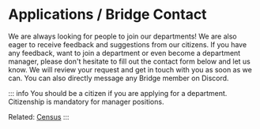<script setup lang="ts">
import ContactForm from '../components/ContactForm.vue';
import {usePicoTheme} from '../composables/picoTheme';

usePicoTheme();
</script>

# Applications / Bridge Contact

We are always looking for people to join our departments! We are also eager to receive feedback and suggestions from our citizens. If you have any feedback, want to join a department or even become a department manager, please don't hesitate to fill out the contact form below and let us know. We will review your request and get in touch with you as soon as we can. You can also directly message any Bridge member on Discord.

::: info
You should be a citizen if you are applying for a department.
<br>
Citizenship is mandatory for manager positions.

Related: [Census](./census)
:::

<ContactForm />
